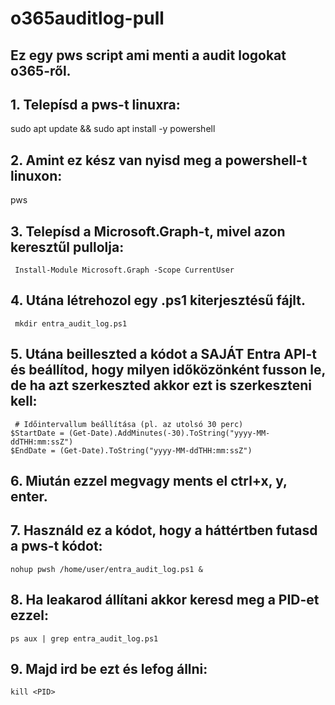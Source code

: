 # o365auditlog-pull
## Ez egy pws script ami menti a audit logokat o365-ről.

## 1. Telepísd a pws-t linuxra:
  sudo apt update && sudo apt install -y powershell

## 2. Amint ez kész van nyisd meg a powershell-t linuxon:
   pws

## 3. Telepísd a Microsoft.Graph-t, mivel azon keresztűl pullolja:
     Install-Module Microsoft.Graph -Scope CurrentUser

## 4. Utána létrehozol egy .ps1 kiterjesztésű fájlt.
     mkdir entra_audit_log.ps1 

## 5.  Utána beilleszted a kódot a SAJÁT Entra API-t és beállítod, hogy milyen időközönként fusson le, de ha azt szerkeszted akkor ezt is szerkeszteni kell:
     # Időintervallum beállítása (pl. az utolsó 30 perc)
    $StartDate = (Get-Date).AddMinutes(-30).ToString("yyyy-MM-ddTHH:mm:ssZ")
    $EndDate = (Get-Date).ToString("yyyy-MM-ddTHH:mm:ssZ")

## 6. Miután ezzel megvagy ments el ctrl+x, y, enter.

## 7. Használd ez a kódot, hogy a háttértben futasd a pws-t kódot:
    nohup pwsh /home/user/entra_audit_log.ps1 &

## 8. Ha leakarod állítani akkor keresd meg a PID-et ezzel:
    ps aux | grep entra_audit_log.ps1

## 9. Majd ird be ezt és lefog állni:
    kill <PID>
